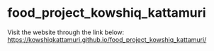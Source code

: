 # food_project_kowshiq_kattamuri

Visit the website through the link below:
https://kowshiqkattamuri.github.io/food_project_kowshiq_kattamuri/
